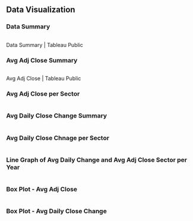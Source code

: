 ## Data Visualization

### Data Summary

![]()

Data Summary | Tableau Public

### Avg Adj Close Summary

![]()

Avg Adj Close | Tableau Public


### Avg Adj Close per Sector 

![]()

###  Avg Daily Close Change Summary

![]()


### Avg Daily Close Chnage per Sector

![]()


###  Line Graph of Avg Daily Change and Avg Adj Close Sector per Year

![]()


### Box Plot - Avg Adj Close

![]()


### Box Plot - Avg Daily Close Change

![]()



